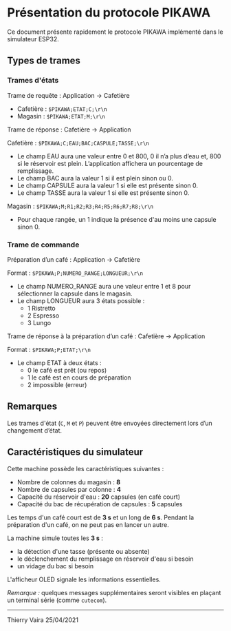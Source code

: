 # Présentation du protocole PIKAWA

Ce document présente rapidement le protocole PIKAWA implémenté dans le simulateur ESP32.

## Types de trames

### Trames d'états

Trame de requête : Application → Cafetière

- Cafetière : `$PIKAWA;ETAT;C;\r\n`
- Magasin : `$PIKAWA;ETAT;M;\r\n`

Trame de réponse : Cafetière → Application

Cafetière : `$PIKAWA;C;EAU;BAC;CASPULE;TASSE;\r\n`

- Le champ EAU aura une valeur entre 0 et 800, 0 il n’a plus d’eau et, 800 si le réservoir est plein. L’application affichera un pourcentage de remplissage.
- Le champ BAC aura la valeur 1 si il est plein sinon ou 0.
- Le champ CAPSULE aura la valeur 1 si elle est présente sinon 0.
- Le champ TASSE aura la valeur 1 si elle est présente sinon 0.

Magasin : `$PIKAWA;M;R1;R2;R3;R4;R5;R6;R7;R8;\r\n`

- Pour chaque rangée, un 1 indique la présence d'au moins une capsule sinon 0.

### Trame de commande

Préparation d’un café : Application → Cafetière

Format : `$PIKAWA;P;NUMERO_RANGE;LONGUEUR;\r\n`

- Le champ NUMERO_RANGE aura une valeur entre 1 et 8 pour sélectionner la capsule dans le magasin.
- Le champ LONGUEUR aura 3 états possible :
    - 1 Ristretto
    - 2 Espresso
    - 3 Lungo

Trame de réponse à la préparation d’un café : Cafetière → Application

Format : `$PIKAWA;P;ETAT;\r\n`

- Le champ ETAT à deux états :
    - 0 le café est prêt (ou repos)
    - 1 le café est en cours de préparation
    - 2 impossible (erreur)

## Remarques

Les trames d'état (`C`, `M` et `P`) peuvent être envoyées directement lors d’un changement d’état.

## Caractéristiques du simulateur

Cette machine possède les caractéristiques suivantes :

- Nombre de colonnes du magasin  : **8**
- Nombre de capsules par colonne : **4**
- Capacité du réservoir d'eau : **20** capsules (en café court)
- Capacité du bac de récupération de capsules :  **5** capsules

Les temps d'un café court est de **3 s** et un long de **6 s**. Pendant la préparation d'un café, on ne peut pas en lancer un autre.

La machine simule toutes les **3 s** :

- la détection d'une tasse (présente ou absente)
- le déclenchement du remplissage en réservoir d'eau si besoin
- un vidage du bac si besoin

L'afficheur OLED signale les informations essentielles.

_Remarque :_ quelques messages supplémentaires seront visibles en plaçant un terminal série (comme `cutecom`).

---
Thierry Vaira 25/04/2021
